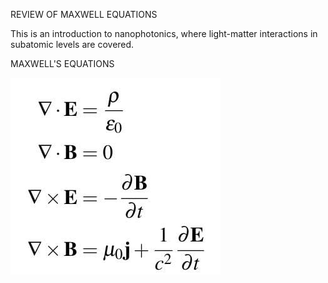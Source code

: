 

REVIEW OF MAXWELL EQUATIONS

This is an introduction to nanophotonics, where light-matter interactions in subatomic levels are covered.

MAXWELL'S EQUATIONS

![maxwell](/images/maxwell.jpg)
